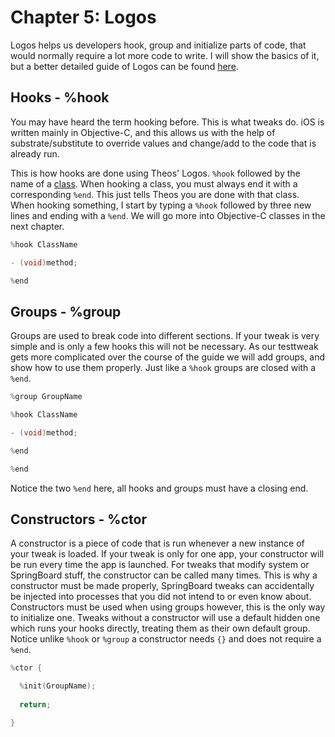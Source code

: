 # Chapter 5: Logos

Logos helps us developers hook, group and initialize parts of code, that would normally require a lot more code to write. I will show the basics of it, but a better detailed guide of Logos can be found [here](https://iphonedevwiki.net/index.php/Logos). 

## Hooks - %hook

You may have heard the term hooking before. This is what tweaks do. iOS is written mainly in Objective-C, and this allows us with the help of substrate/substitute to override values and change/add to the code that is already run. 

This is how hooks are done using Theos' Logos. ```%hook``` followed by the name of a [class](). When hooking a class, you must always end it with a corresponding ```%end```. This just tells Theos you are done with that class. When hooking something, I start by typing a ```%hook``` followed by three new lines and ending with a ```%end```. We will go more into Objective-C classes in the next chapter.

```objective-c
%hook ClassName

- (void)method;

%end
```

## Groups - %group

Groups are used to break code into different sections. If your tweak is very simple and is only a few hooks this will not be necessary. As our testtweak gets more complicated over the course of the guide we will add groups, and show how to use them properly. Just like a ```%hook``` groups are closed with a ```%end```.

```objective-c
%group GroupName

%hook ClassName

- (void)method;

%end

%end
```

Notice the two ```%end``` here, all hooks and groups must have a closing end.

## Constructors - %ctor

A constructor is a piece of code that is run whenever a new instance of your tweak is loaded. If your tweak is only for one app, your constructor will be run every time the app is launched. For tweaks that modify system or SpringBoard stuff, the constructor can be called many times. This is why a constructor must be made properly, SpringBoard tweaks can accidentally be injected into processes that you did not intend to or even know about. Constructors must be used when using groups however, this is the only way to initialize one. Tweaks without a constructor will use a default hidden one which runs your hooks directly, treating them as their own default group. Notice unlike ```%hook``` or ```%group``` a constructor needs ```{}``` and does not require a ```%end```.

```objective-c
%ctor {

  %init(GroupName);
  
  return;

}
```

